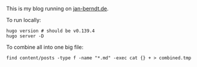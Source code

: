 This is my blog running on [jan-berndt.de](https://jan-berndt.de).

To run locally:

```
hugo version # should be v0.139.4
hugo server -D
```

To combine all into one big file:

`find content/posts -type f -name "*.md" -exec cat {} + > combined.tmp`